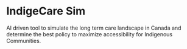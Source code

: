 # IndigeCare Sim
AI driven tool to simulate the long term care landscape in Canada and determine the best policy to maximize accessibility for Indigenous Communities.
